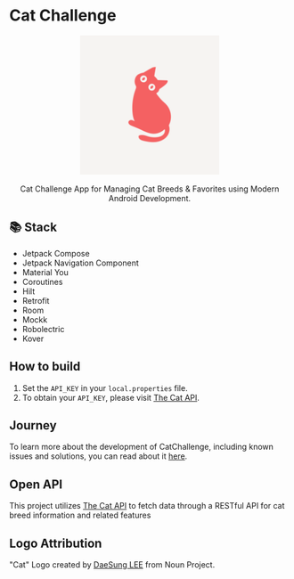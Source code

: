 # Cat Challenge

<p align="center">
    <img src="app/src/main/ic_launcher-playstore.png" width="250px">
</p>

<p align="center">
    Cat Challenge App for Managing Cat Breeds & Favorites using Modern Android Development.
</p>

## 📚 Stack

- Jetpack Compose
- Jetpack Navigation Component
- Material You
- Coroutines
- Hilt
- Retrofit
- Room
- Mockk
- Robolectric
- Kover

## How to build

1. Set the `API_KEY` in your `local.properties` file.
1. To obtain your `API_KEY`, please visit [The Cat API](https://thecatapi.com/).

## Journey

To learn more about the development of CatChallenge, including known issues and solutions, you can read about it [here](/journey.md).

## Open API

This project utilizes [The Cat API](https://thecatapi.com/) to fetch data through a RESTful API for cat breed information and
related features

## Logo Attribution

"Cat" Logo created by [DaeSung LEE](https://thenounproject.com/creator/lds1942/) from Noun Project.